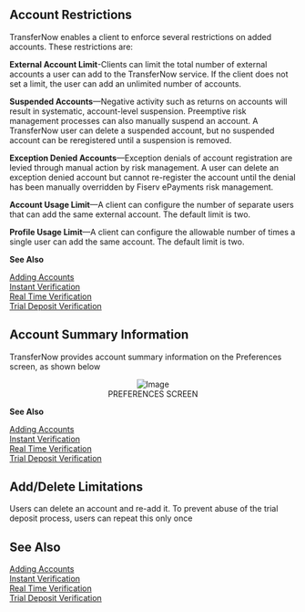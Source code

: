 

<!--

type: tab

titles: Account Restrictions, Account Summary Information, Add/Delete Limitations

-->

 

## Account Restrictions 


TransferNow enables a client to enforce several restrictions on added accounts. These restrictions are: 


**External Account Limit**-Clients can limit the total number of external accounts a user can add 
to the TransferNow service. If the client does not set a limit, the user can add an unlimited 
number of accounts.</br>

**Suspended Accounts**—Negative activity such as returns on accounts will result in systematic, 
account-level suspension. Preemptive risk management processes can also manually suspend an 
account. A TransferNow user can delete a suspended account, but no suspended account can be 
reregistered until a suspension is removed.</br>

**Exception Denied Accounts**—Exception denials of account registration are levied through 
manual action by risk management. A user can delete an exception denied account but cannot 
re-register the account until the denial has been manually overridden by Fiserv ePayments risk 
management.</br>

**Account Usage Limit**—A client can configure the number of separate users that can add the 
same external account. The default limit is two.</br>

**Profile Usage Limit**—A client can configure the allowable number of times a single user can add 
the same account. The default limit is two.</br>



**See Also**

[Adding Accounts](?path=docs/acc-to-acc-transfer/adding-Acc.md)   
[Instant Verification](?path=docs/acc-to-acc-transfer/Account-Verify/Instant-Verify.md)   
[Real Time Verification](?path=docs/fund-transfer/Account-Verify/real-time.md)   
[Trial Deposit Verification](?path=docs/acc-to-acc-transfer/Account-Verify/trial-verify.md)   



<!-- type: tab -->

 

## Account Summary Information

TransferNow provides account summary information on the Preferences screen, as shown below

<center>

![Image](../../../assets/images/Preferences_Screen.png ) <br />
PREFERENCES SCREEN
</center>



**See Also**

[Adding Accounts](?path=docs/acc-to-acc-transfer/adding-Acc.md)   
[Instant Verification](?path=docs/acc-to-acc-transfer/Account-Verify/Instant-Verify.md)   
[Real Time Verification](?path=docs/fund-transfer/Account-Verify/real-time.md)   
[Trial Deposit Verification](?path=docs/acc-to-acc-transfer/Account-Verify/trial-verify.md)   
 



<!-- type: tab -->

 

## Add/Delete Limitations 

Users can delete an account and re-add it. To prevent abuse of the trial deposit process, users can 
repeat this only once
 


## See Also

[Adding Accounts](?path=docs/acc-to-acc-transfer/adding-Acc.md)   
[Instant Verification](?path=docs/acc-to-acc-transfer/Account-Verify/Instant-Verify.md)   
[Real Time Verification](?path=docs/fund-transfer/Account-Verify/real-time.md)   
[Trial Deposit Verification](?path=docs/acc-to-acc-transfer/Account-Verify/trial-verify.md)    
 


 

<!-- type: tab-end -->

 